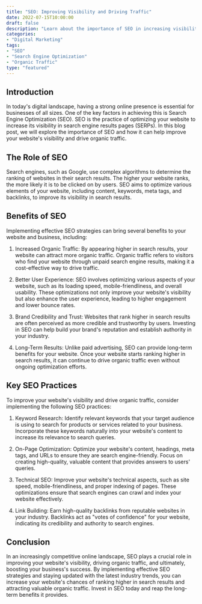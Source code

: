 ```yaml
--- 
title: "SEO: Improving Visibility and Driving Traffic"
date: 2022-07-15T10:00:00
draft: false
description: "Learn about the importance of SEO in increasing visibility and driving organic traffic to your website."
categories:
- "Digital Marketing"
tags:
- "SEO"
- "Search Engine Optimization"
- "Organic Traffic"
type: "featured"
--- 
```


## Introduction

In today's digital landscape, having a strong online presence is essential for businesses of all sizes. One of the key factors in achieving this is Search Engine Optimization (SEO). SEO is the practice of optimizing your website to increase its visibility in search engine results pages (SERPs). In this blog post, we will explore the importance of SEO and how it can help improve your website's visibility and drive organic traffic.

## The Role of SEO

Search engines, such as Google, use complex algorithms to determine the ranking of websites in their search results. The higher your website ranks, the more likely it is to be clicked on by users. SEO aims to optimize various elements of your website, including content, keywords, meta tags, and backlinks, to improve its visibility in search results.

## Benefits of SEO

Implementing effective SEO strategies can bring several benefits to your website and business, including:

1. Increased Organic Traffic: By appearing higher in search results, your website can attract more organic traffic. Organic traffic refers to visitors who find your website through unpaid search engine results, making it a cost-effective way to drive traffic.

2. Better User Experience: SEO involves optimizing various aspects of your website, such as its loading speed, mobile-friendliness, and overall usability. These optimizations not only improve your website's visibility but also enhance the user experience, leading to higher engagement and lower bounce rates.

3. Brand Credibility and Trust: Websites that rank higher in search results are often perceived as more credible and trustworthy by users. Investing in SEO can help build your brand's reputation and establish authority in your industry.

4. Long-Term Results: Unlike paid advertising, SEO can provide long-term benefits for your website. Once your website starts ranking higher in search results, it can continue to drive organic traffic even without ongoing optimization efforts.

## Key SEO Practices

To improve your website's visibility and drive organic traffic, consider implementing the following SEO practices:

1. Keyword Research: Identify relevant keywords that your target audience is using to search for products or services related to your business. Incorporate these keywords naturally into your website's content to increase its relevance to search queries.

2. On-Page Optimization: Optimize your website's content, headings, meta tags, and URLs to ensure they are search engine-friendly. Focus on creating high-quality, valuable content that provides answers to users' queries.

3. Technical SEO: Improve your website's technical aspects, such as site speed, mobile-friendliness, and proper indexing of pages. These optimizations ensure that search engines can crawl and index your website effectively.

4. Link Building: Earn high-quality backlinks from reputable websites in your industry. Backlinks act as "votes of confidence" for your website, indicating its credibility and authority to search engines.

## Conclusion

In an increasingly competitive online landscape, SEO plays a crucial role in improving your website's visibility, driving organic traffic, and ultimately, boosting your business's success. By implementing effective SEO strategies and staying updated with the latest industry trends, you can increase your website's chances of ranking higher in search results and attracting valuable organic traffic. Invest in SEO today and reap the long-term benefits it provides.
